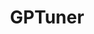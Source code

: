 ---
layout: page
title: GPTuner
description: A Manual-Reading Database Tuning System via GPT-Guided Bayesian Optimization
img: assets/img/ids_lab_logo_icon_purple.svg
importance: 4 
category: Research
---